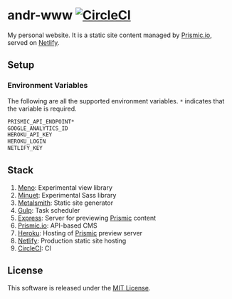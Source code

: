 # andr-www [![CircleCI](https://circleci.com/gh/andrewscwei/andr-www.svg?style=svg)](https://circleci.com/gh/andrewscwei/andr-www)

My personal website. It is a static site content managed by [Prismic.io](http://prismic.io), served on [Netlify](http://netlify.com).

## Setup

### Environment Variables

The following are all the supported environment variables. `*` indicates that the variable is required.

```sh
PRISMIC_API_ENDPOINT*
GOOGLE_ANALYTICS_ID
HEROKU_API_KEY
HEROKU_LOGIN
NETLIFY_KEY
```

## Stack

1. [Meno](http://npmjs.com/package/meno): Experimental view library
2. [Minuet](http://npmjs.com/package/minuet): Experimental Sass library
3. [Metalsmith](http://metalsmith.io): Static site generator
4. [Gulp](http://gulpjs.com): Task scheduler
5. [Express](http://expressjs.com): Server for previewing [Prismic](http://prismic.io) content
6. [Prismic.io](http://prismic.io): API-based CMS
7. [Heroku](http://heroku.com): Hosting of [Prismic](http://prismic.io) preview server
8. [Netlify](http://netlify.com): Production static site hosting
9. [CircleCI](http://circleci.com): CI

## License

This software is released under the [MIT License](http://opensource.org/licenses/MIT).
